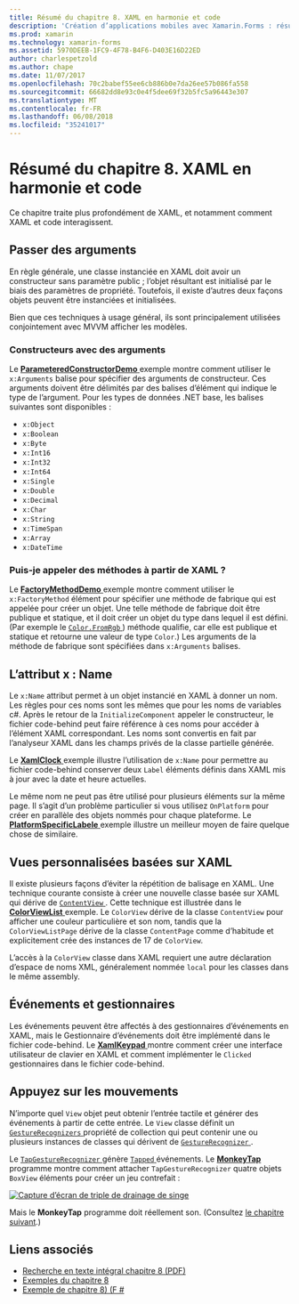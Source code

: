 ```yaml
---
title: Résumé du chapitre 8. XAML en harmonie et code
description: 'Création d’applications mobiles avec Xamarin.Forms : résumé du chapitre 8. XAML en harmonie et code'
ms.prod: xamarin
ms.technology: xamarin-forms
ms.assetid: 5970DEEB-1FC9-4F78-B4F6-D403E16D22ED
author: charlespetzold
ms.author: chape
ms.date: 11/07/2017
ms.openlocfilehash: 70c2babef55ee6cb886b0e7da26ee57b086fa558
ms.sourcegitcommit: 66682dd8e93c0e4f5dee69f32b5fc5a96443e307
ms.translationtype: MT
ms.contentlocale: fr-FR
ms.lasthandoff: 06/08/2018
ms.locfileid: "35241017"
---
```

# <a name="summary-of-chapter-8-code-and-xaml-in-harmony"></a>Résumé du chapitre 8. XAML en harmonie et code

Ce chapitre traite plus profondément de XAML, et notamment comment XAML et code interagissent.

## <a name="passing-arguments"></a>Passer des arguments

En règle générale, une classe instanciée en XAML doit avoir un constructeur sans paramètre public ; l’objet résultant est initialisé par le biais des paramètres de propriété. Toutefois, il existe d’autres deux façons objets peuvent être instanciées et initialisées.

Bien que ces techniques à usage général, ils sont principalement utilisées conjointement avec MVVM afficher les modèles.

### <a name="constructors-with-arguments"></a>Constructeurs avec des arguments

Le [ **ParameteredConstructorDemo** ](https://github.com/xamarin/xamarin-forms-book-samples/tree/master/Chapter08/ParameteredConstructorDemo) exemple montre comment utiliser le `x:Arguments` balise pour spécifier des arguments de constructeur. Ces arguments doivent être délimités par des balises d’élément qui indique le type de l’argument. Pour les types de données .NET base, les balises suivantes sont disponibles :

- `x:Object`
- `x:Boolean`
- `x:Byte`
- `x:Int16`
- `x:Int32`
- `x:Int64`
- `x:Single`
- `x:Double`
- `x:Decimal`
- `x:Char`
- `x:String`
- `x:TimeSpan`
- `x:Array`
- `x:DateTime`

### <a name="can-i-call-methods-from-xaml"></a>Puis-je appeler des méthodes à partir de XAML ?

Le [ **FactoryMethodDemo** ](https://github.com/xamarin/xamarin-forms-book-samples/tree/master/Chapter08/FactoryMethodDemo) exemple montre comment utiliser le `x:FactoryMethod` élément pour spécifier une méthode de fabrique qui est appelée pour créer un objet. Une telle méthode de fabrique doit être publique et statique, et il doit créer un objet du type dans lequel il est défini. (Par exemple le [ `Color.FromRgb` ](https://developer.xamarin.com/api/member/Xamarin.Forms.Color.FromRgb/p/System.Double/System.Double/System.Double/)) méthode qualifie, car elle est publique et statique et retourne une valeur de type `Color`.) Les arguments de la méthode de fabrique sont spécifiées dans `x:Arguments` balises.

## <a name="the-xname-attribute"></a>L’attribut x : Name

Le `x:Name` attribut permet à un objet instancié en XAML à donner un nom. Les règles pour ces noms sont les mêmes que pour les noms de variables c#. Après le retour de la `InitializeComponent` appeler le constructeur, le fichier code-behind peut faire référence à ces noms pour accéder à l’élément XAML correspondant. Les noms sont convertis en fait par l’analyseur XAML dans les champs privés de la classe partielle générée.

Le [ **XamlClock** ](https://github.com/xamarin/xamarin-forms-book-samples/tree/master/Chapter08/XamlClock) exemple illustre l’utilisation de `x:Name` pour permettre au fichier code-behind conserver deux `Label` éléments définis dans XAML mis à jour avec la date et heure actuelles.

Le même nom ne peut pas être utilisé pour plusieurs éléments sur la même page. Il s’agit d’un problème particulier si vous utilisez `OnPlatform` pour créer en parallèle des objets nommés pour chaque plateforme. Le [ **PlatformSpecificLabele** ](https://github.com/xamarin/xamarin-forms-book-samples/tree/master/Chapter08/PlatformSpecificLabels) exemple illustre un meilleur moyen de faire quelque chose de similaire.

## <a name="custom-xaml-based-views"></a>Vues personnalisées basées sur XAML

Il existe plusieurs façons d’éviter la répétition de balisage en XAML. Une technique courante consiste à créer une nouvelle classe basée sur XAML qui dérive de [ `ContentView` ](https://developer.xamarin.com/api/type/Xamarin.Forms.ContentView/). Cette technique est illustrée dans le [ **ColorViewList** ](https://github.com/xamarin/xamarin-forms-book-samples/tree/master/Chapter08/ColorViewList) exemple. Le `ColorView` dérive de la classe `ContentView` pour afficher une couleur particulière et son nom, tandis que la `ColorViewListPage` dérive de la classe `ContentPage` comme d’habitude et explicitement crée des instances de 17 de `ColorView`.

L’accès à la `ColorView` classe dans XAML requiert une autre déclaration d’espace de noms XML, généralement nommée `local` pour les classes dans le même assembly.

## <a name="events-and-handlers"></a>Événements et gestionnaires

Les événements peuvent être affectés à des gestionnaires d’événements en XAML, mais le Gestionnaire d’événements doit être implémenté dans le fichier code-behind. Le [ **XamlKeypad** ](https://github.com/xamarin/xamarin-forms-book-samples/tree/master/Chapter08/XamlKeypad) montre comment créer une interface utilisateur de clavier en XAML et comment implémenter le `Clicked` gestionnaires dans le fichier code-behind.

## <a name="tap-gestures"></a>Appuyez sur les mouvements

N’importe quel `View` objet peut obtenir l’entrée tactile et générer des événements à partir de cette entrée. Le `View` classe définit un [ `GestureRecognizers` ](https://developer.xamarin.com/api/property/Xamarin.Forms.View.GestureRecognizers/) propriété de collection qui peut contenir une ou plusieurs instances de classes qui dérivent de [ `GestureRecognizer` ](https://developer.xamarin.com/api/type/Xamarin.Forms.GestureRecognizer/).

Le [ `TapGestureRecognizer` ](https://developer.xamarin.com/api/type/Xamarin.Forms.TapGestureRecognizer/) génère [ `Tapped` ](https://developer.xamarin.com/api/event/Xamarin.Forms.TapGestureRecognizer.Tapped/) événements. Le [ **MonkeyTap** ](https://github.com/xamarin/xamarin-forms-book-samples/tree/master/Chapter08/MonkeyTap) programme montre comment attacher `TapGestureRecognizer` quatre objets `BoxView` éléments pour créer un jeu contrefait :

[![Capture d’écran de triple de drainage de singe](images/ch08fg07-small.png "imite le jeu")](images/ch08fg07-large.png#lightbox "imite le jeu")

Mais le **MonkeyTap** programme doit réellement son. (Consultez [le chapitre suivant](chapter09.md).)



## <a name="related-links"></a>Liens associés

- [Recherche en texte intégral chapitre 8 (PDF)](https://download.xamarin.com/developer/xamarin-forms-book/XamarinFormsBook-Ch08-Apr2016.pdf)
- [Exemples du chapitre 8](https://github.com/xamarin/xamarin-forms-book-samples/tree/master/Chapter08)
- [Exemple de chapitre 8) (F #](https://github.com/xamarin/xamarin-forms-book-samples/tree/master/Chapter08/FS/XamlKeypad)
